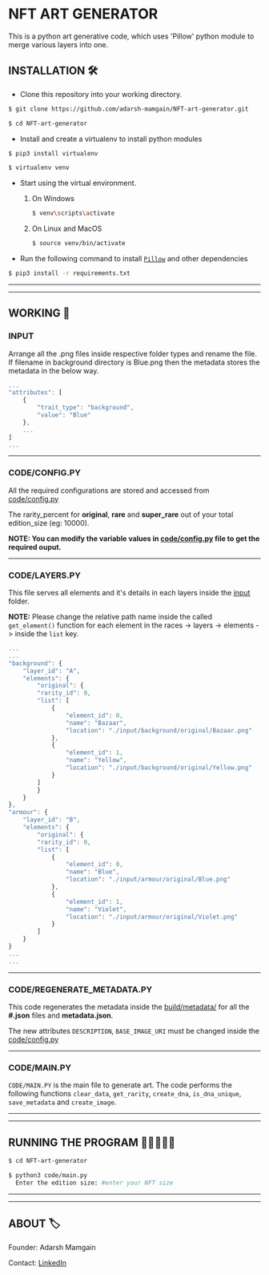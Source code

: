 # NFT ART GENERATOR

This is a python art generative code, which uses 'Pillow' python module to merge various layers into one.

## INSTALLATION 🛠

- Clone this repository into your working directory.
```sh
$ git clone https://github.com/adarsh-mamgain/NFT-art-generator.git

$ cd NFT-art-generator
```

- Install and create a virtualenv to install python modules
```sh
$ pip3 install virtualenv

$ virtualenv venv
```

- Start using the virtual environment.

    1. On Windows
        ```sh
        $ venv\scripts\activate
        ```
    2. On Linux and MacOS
        ```sh
        $ source venv/bin/activate
        ```

- Run the following command to install [`Pillow`](https://github.com/python-pillow/Pillow/) and other dependencies
```sh 
$ pip3 install -r requirements.txt
```

---
---

## WORKING 🚀

### INPUT

Arrange all the .png files inside respective folder types and rename the file. If filename in background directory is Blue.png then the metadata stores the metadata in the below way.

```js
...
"attributes": [
    {
        "trait_type": "background",
        "value": "Blue"
    },
    ...
]
...
```

---

### CODE/CONFIG.PY

All the required configurations are stored and accessed from [code/config.py](https://github.com/adarsh-mamgain/NFT-art-generator/tree/develop/code/config.py) 

The rarity_percent for **original**, **rare** and **super_rare** out of your total edition_size (eg: 10000).

**NOTE: You can modify the variable values in [code/config.py](https://github.com/adarsh-mamgain/NFT-art-generator/tree/develop/code/config.py)  file to get the required ouput.**

---

### CODE/LAYERS.PY

This file serves all elements and it's details in each layers inside the [input](https://github.com/adarsh-mamgain/NFT-art-generator/tree/develop/input)  folder.

**NOTE:** Please change the relative path name inside the called `get_element()` function for each element in the races -> layers -> elements -> inside the `list` key.

```js
...
...
"background": {
    "layer_id": "A",
    "elements": {
        "original": {
        "rarity_id": 0,
        "list": [
            {
                "element_id": 0,
                "name": "Bazaar",
                "location": "./input/background/original/Bazaar.png"
            },
            {
                "element_id": 1,
                "name": "Yellow",
                "location": "./input/background/original/Yellow.png"
            }
        ]
        }
    }
},
"armour": {
    "layer_id": "B",
    "elements": {
        "original": {
        "rarity_id": 0,
        "list": [
            {
                "element_id": 0,
                "name": "Blue",
                "location": "./input/armour/original/Blue.png"
            },
            {
                "element_id": 1,
                "name": "Violet",
                "location": "./input/armour/original/Violet.png"
            }
        ]
    }
}
...
...
```

---

### CODE/REGENERATE_METADATA.PY

This code regenerates the metadata inside the [build/metadata/](https://github.com/adarsh-mamgain/NFT-art-generator/tree/develop/build/metadata) for all the **#.json** files and **metadata.json**.

The new attributes `DESCRIPTION`, `BASE_IMAGE_URI`  must be changed inside the [code/config.py](https://github.com/adarsh-mamgain/NFT-art-generator/tree/develop/code/config.py) 

---

### CODE/MAIN.PY

`CODE/MAIN.PY` is the main file to generate art. The code performs the following functions `clear_data`, `get_rarity`, `create_dna`, `is_dna_unique`, `save_metadata` and `create_image`.

---
---

## RUNNING THE PROGRAM 🏃‍♀️🏃🏃‍♂️

```sh
$ cd NFT-art-generator

$ python3 code/main.py
  Enter the edition size: #enter your NFT size
```

---
---

## ABOUT 🏷️

Founder: Adarsh Mamgain

Contact: [LinkedIn](https://www.linkedin.com/in/adarsh-mamgain)
